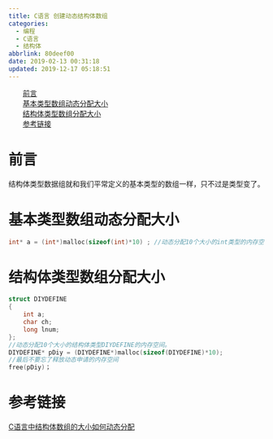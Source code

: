 ```yaml
---
title: C语言 创建动态结构体数组
categories:
  - 编程
  - C语言
  - 结构体
abbrlink: 80deef00
date: 2019-02-13 00:31:18
updated: 2019-12-17 05:18:51
---
```

<div id='my_toc'><a href="/blog/80deef00/#前言" class="header_2">前言</a>&nbsp;<br><a href="/blog/80deef00/#基本类型数组动态分配大小" class="header_2">基本类型数组动态分配大小</a>&nbsp;<br><a href="/blog/80deef00/#结构体类型数组分配大小" class="header_2">结构体类型数组分配大小</a>&nbsp;<br><a href="/blog/80deef00/#参考链接" class="header_2">参考链接</a>&nbsp;<br></div>
<style>.header_1{margin-left: 1em;}.header_2{margin-left: 2em;}.header_3{margin-left: 3em;}.header_4{margin-left: 4em;}.header_5{margin-left: 5em;}.header_6{margin-left: 6em;}</style>
<!--more-->
<script>if (navigator.platform.search('arm')==-1){document.getElementById('my_toc').style.display = 'none';}var e,p = document.getElementsByTagName('p');while (p.length>0) {e = p[0];e.parentElement.removeChild(e);}</script>

<!--end-->
# 前言
结构体类型数据组就和我们平常定义的基本类型的数组一样，只不过是类型变了。
# 基本类型数组动态分配大小
```c
int* a = (int*)malloc(sizeof(int)*10) ; //动态分配10个大小的int类型的内存空间
```
# 结构体类型数组分配大小
```c
struct DIYDEFINE
{
    int a;
    char ch;
    long lnum;
};
//动态分配10个大小的结构体类型DIYDEFINE的内存空间。 
DIYDEFINE* pDiy = (DIYDEFINE*)malloc(sizeof(DIYDEFINE)*10); 
//最后不要忘了释放动态申请的内存空间
free(pDiy)；
```
# 参考链接
[C语言中结构体数组的大小如何动态分配](https://zhidao.baidu.com/question/1882917470304248548.html?qbl=relate_question_0&word=C%D3%EF%D1%D4%B6%AF%CC%AC%BD%E1%B9%B9%CC%E5%CA%FD%D7%E9)
